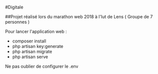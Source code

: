 #Digitale

##Projet réalisé lors du marathon web 2018 à l'Iut de Lens ( Groupe de 7 personnes )

Pour lancer l'application web :
* composer install
* php artisan key:generate
* php artisan migrate
* php artisan serve

Ne pas oublier de configurer le .env

